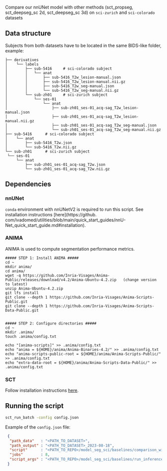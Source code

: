 
Compare our nnUNet model with other methods (sct_propseg, sct_deepseg_sc 2d, sct_deepseg_sc 3d) on `sci-zurich` and 
`sci-colorado` datasets

## Data structure

Subjects from both datasets have to be located in the same BIDS-like folder, example:

```
├── derivatives
│	 └── labels
│	     ├── sub-5416     # sci-colorado subject
│	     │	 └── anat
│	     │	     ├── sub-5416_T2w_lesion-manual.json
│	     │	     ├── sub-5416_T2w_lesion-manual.nii.gz
│	     │	     ├── sub-5416_T2w_seg-manual.json
│	     │	     └── sub-5416_T2w_seg-manual.nii.gz
│	     └── sub-zh01     # sci-zurich subject
│	         └── ses-01
│	             └── anat
│	                 ├── sub-zh01_ses-01_acq-sag_T2w_lesion-manual.json
│	                 ├── sub-zh01_ses-01_acq-sag_T2w_lesion-manual.nii.gz
│	                 ├── sub-zh01_ses-01_acq-sag_T2w_seg-manual.json
│	                 └── sub-zh01_ses-01_acq-sag_T2w_seg-manual.nii.gz
├── sub-5416      # sci-colorado subject
│	 └── anat
│	     ├── sub-5416_T2w.json
│	     └── sub-5416_T2w.nii.gz
└── sub-zh01      # sci-zurich subject
 └── ses-01
     └── anat
         ├── sub-zh01_ses-01_acq-sag_T2w.json
         └── sub-zh01_ses-01_acq-sag_T2w.nii.gz
```

## Dependencies

### nnUNet

`conda` environment with nnUNetV2 is required to run this script. See installation instructions [here](https://github.
com/ivadomed/utilities/blob/main/quick_start_guides/nnU-Net_quick_start_guide.md#installation).

### ANIMA

ANIMA is used to compute segmentation performance metrics.

```
##### STEP 1: Install ANIMA #####
cd ~
mkdir anima/
cd anima/
wget -q https://github.com/Inria-Visages/Anima-Public/releases/download/v4.2/Anima-Ubuntu-4.2.zip   (change version to latest)
unzip Anima-Ubuntu-4.2.zip
git lfs install
git clone --depth 1 https://github.com/Inria-Visages/Anima-Scripts-Public.git
git clone --depth 1 https://github.com/Inria-Visages/Anima-Scripts-Data-Public.git


##### STEP 2: Configure directories #####
cd ~
mkdir .anima/
touch .anima/config.txt

echo "[anima-scripts]" >> .anima/config.txt
echo "anima = ${HOME}/anima/Anima-Binaries-4.2/" >> .anima/config.txt
echo "anima-scripts-public-root = ${HOME}/anima/Anima-Scripts-Public/" >> .anima/config.txt
echo "extra-data-root = ${HOME}/anima/Anima-Scripts-Data-Public/" >> .anima/config.txt
```

### SCT

Follow installation instructions [here](https://github.com/spinalcordtoolbox/spinalcordtoolbox#installation).

## Running the script

```bash
sct_run_batch -config config.json
```

Example of the `config.json` file:
```json
 {
  "path_data"   : "<PATH_TO_DATASET>",
  "path_output" : "<PATH_TO_DATASET>_2023-08-18",
  "script"      : "<PATH_TO_REPO>/model_seg_sci/baselines/comparison_with_other_methods.sh",
  "jobs"        : 8,
  "script_args" : "<PATH_TO_REPO>/model_seg_sci/baselines/run_inference_single_subject.py <PATH_TO_MODEL>/sci-multisite-model"
 }
```